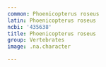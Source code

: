 ```yaml
---
common: Phoenicopterus roseus
latin: Phoenicopterus roseus
ncbi: '435638'
title: Phoenicopterus roseus
group: Vertebrates
image: .na.character

---
```


